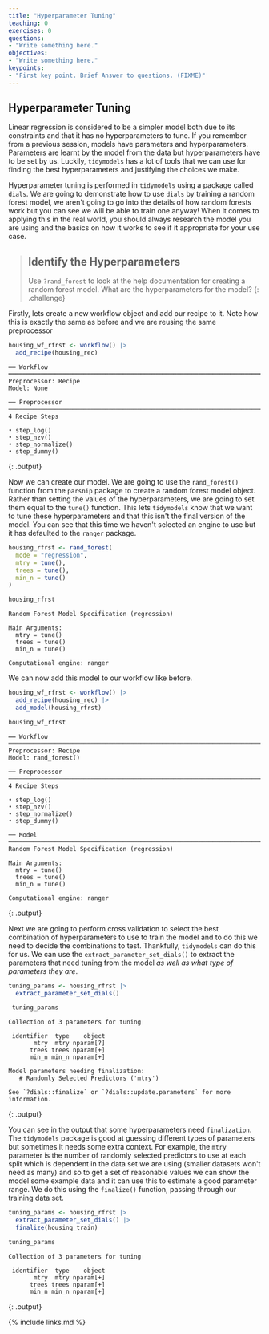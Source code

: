 ```yaml
---
title: "Hyperparameter Tuning"
teaching: 0
exercises: 0
questions:
- "Write something here."
objectives:
- "Write something here."
keypoints:
- "First key point. Brief Answer to questions. (FIXME)"
---
```


## Hyperparameter Tuning

Linear regression is considered to be a simpler model both due to its constraints and that it has no hyperparameters to tune. If you remember from a previous session, models have parameters and hyperparameters. Parameters are learnt by the model from the data but hyperparameters have to be set by us. Luckily, `tidymodels` has a lot of tools that we can use for finding the best hyperparameters and justifying the choices we make.

Hyperparameter tuning is performed in `tidymodels` using a package called `dials`. We are going to demonstrate how to use `dials` by training a random forest model, we aren't going to go into the details of how random forests work but you can see we will be able to train one anyway! When it comes to applying this in the real world, you should always research the model you are using and the basics on how it works to see if it appropriate for your use case.

> ## Identify the Hyperparameters
>
> Use `?rand_forest` to look at the help documentation for creating a random forest model. What are the hyperparameters for the model?
{: .challenge}

Firstly, lets create a new workflow object and add our recipe to it. Note how this is exactly the same as before and we are reusing the same preprocessor

```r
housing_wf_rfrst <- workflow() |> 
  add_recipe(housing_rec)
```

```
══ Workflow ════════════════════════════════════════════════════════════════════════════════
Preprocessor: Recipe
Model: None

── Preprocessor ────────────────────────────────────────────────────────────────────────────
4 Recipe Steps

• step_log()
• step_nzv()
• step_normalize()
• step_dummy()
```
{: .output}

Now we can create our model. We are going to use the `rand_forest()` function from the `parsnip` package to create a random forest model object. Rather than setting the values of the hyperparameters, we are going to set them equal to the `tune()` function. This lets `tidymodels` know that we want to tune these hyperparameters and that this isn't the final version of the model. You can see that this time we haven't selected an engine to use but it has defaulted to the `ranger` package.

```r
housing_rfrst <- rand_forest(
  mode = "regression",
  mtry = tune(),
  trees = tune(),
  min_n = tune()
)

housing_rfrst
```

```
Random Forest Model Specification (regression)

Main Arguments:
  mtry = tune()
  trees = tune()
  min_n = tune()

Computational engine: ranger 
```

We can now add this model to our workflow like before.

```r
housing_wf_rfrst <- workflow() |> 
  add_recipe(housing_rec) |> 
  add_model(housing_rfrst)

housing_wf_rfrst
```

```
══ Workflow ════════════════════════════════════════════════════════════════════════════════
Preprocessor: Recipe
Model: rand_forest()

── Preprocessor ────────────────────────────────────────────────────────────────────────────
4 Recipe Steps

• step_log()
• step_nzv()
• step_normalize()
• step_dummy()

── Model ───────────────────────────────────────────────────────────────────────────────────
Random Forest Model Specification (regression)

Main Arguments:
  mtry = tune()
  trees = tune()
  min_n = tune()

Computational engine: ranger
```
{: .output}


Next we are going to perform cross validation to select the best combination of hyperparameters to use to train the model and to do this we need to decide the combinations to test. Thankfully, `tidymodels` can do this for us. We can use the `extract_parameter_set_dials()` to extract the parameters that need tuning from the model *as well as what type of parameters they are*.

```r
tuning_params <- housing_rfrst |> 
  extract_parameter_set_dials()

 tuning_params 
```

```
Collection of 3 parameters for tuning

 identifier  type    object
       mtry  mtry nparam[?]
      trees trees nparam[+]
      min_n min_n nparam[+]

Model parameters needing finalization:
   # Randomly Selected Predictors ('mtry')

See `?dials::finalize` or `?dials::update.parameters` for more information.
```
{: .output}

You can see in the output that some hyperparameters need `finalization`. The `tidymodels` package is good at guessing different types of parameters but sometimes it needs some extra context. For example, the `mtry` parameter is the number of randomly selected predictors to use at each split which is dependent in the data set we are using (smaller datasets won't need as many) and so to get a set of reasonable values we can show the model some example data and it can use this to estimate a good parameter range. We do this using the `finalize()` function, passing through our training data set.

```r
tuning_params <- housing_rfrst |> 
  extract_parameter_set_dials() |> 
  finalize(housing_train)

tuning_params
```

```
Collection of 3 parameters for tuning

 identifier  type    object
       mtry  mtry nparam[+]
      trees trees nparam[+]
      min_n min_n nparam[+]
```
{: .output}

{% include links.md %}

